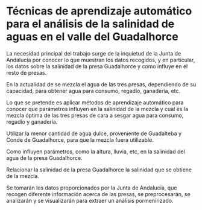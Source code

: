 # Técnicas de aprendizaje automático para el análisis de la salinidad de aguas en el valle del Guadalhorce

La necesidad principal del trabajo surge de la inquietud de la Junta de Andalucía por conocer lo que muestran los datos recogidos, y en particular, los datos sobre la salinidad de la presa Guadalhorce y como influye en el resto de presas.

En la actualidad de se mezcla el agua de las tres presas, dependiendo de su capacidad, para obtener agua para consumo, regadío, ganadería, etc.

Lo que se pretende es aplicar métodos de aprendizaje automático para conocer que parámetros influyen en la salinidad de la mezcla y cual es la mezcla óptima de las tres presas de cara a sesgar agua para consumo, regadío y ganadería.

Utilizar la menor cantidad de agua dulce, proveniente de Guadalteba y Conde de Guadalhorce, para que la mezcla fuera utilizable. 

Como influyen parámetros, como la altura, lluvia, etc, en la salinidad del agua de la presa Guadalhorce.

Relacionar la salinidad de la presa Guadalhorce la salinidad que se obtiene de la mezcla.

Se tomarán los datos proporcionados por la Junta de Andalucía, que recogen diferente información acerca de las presas, se preprocesarán, se analizarán y se visualizarán para extraer un análisis pormenirizado.

